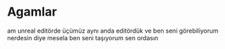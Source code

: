 # Agamlar
 am
 unreal editörde üçümüz aynı anda editördük ve ben seni görebiliyorum nerdesin diye mesela ben seni taşıyorum sen ordasın 
